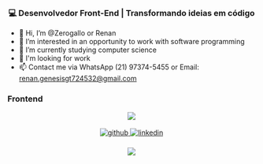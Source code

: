 

  

### <div align="center">💻 Desenvolvedor Front-End | Transformando ideias em código</div>  
- 👋 Hi, I’m @Zerogallo or Renan
- 👀 I’m interested in an opportunity to work with software programming
- 🌱 I’m currently studying computer science
- 💞️ I'm looking for work
- 📫 Contact me via WhatsApp (21) 97374-5455 or Email: renan.genesisgt724532@gmail.com
  


  






### Frontend  
<div align="center">  

  <img src="https://skillicons.dev/icons?i=vite,react,git,css,html,js,ts,mongo,nodejs,npm" />
</div>

</td><td valign="top" width="33%">



</td><td valign="top" width="33%">



</td></tr></table>  

<br/>  



<div align="center">
<a href="https://github.com/Zerogallo" target="_blank">
<img src=https://img.shields.io/badge/github-%2324292e.svg?&style=for-the-badge&logo=github&logoColor=white alt=github style="margin-bottom: 5px;" />
</a>

<a href="https://www.linkedin.com/in/renan-ferreira-44b944311/" target="_blank">
<img src=https://img.shields.io/badge/linkedin-%231E77B5.svg?&style=for-the-badge&logo=linkedin&logoColor=white alt=linkedin style="margin-bottom: 5px;" />
</a>  
</div>  
  

<br/>  



<div align="center"><img src="https://github-readme-stats.vercel.app/api?username=Zerogallo&show_icons=true&count_private=true&hide_border=true" align="center" /></div>  

<br/>  





